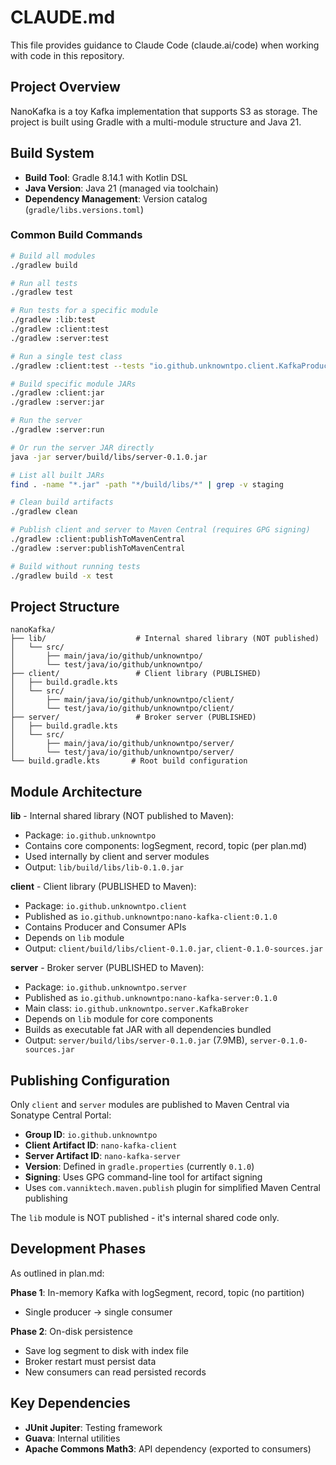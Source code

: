 # CLAUDE.md

This file provides guidance to Claude Code (claude.ai/code) when working with code in this repository.

## Project Overview

NanoKafka is a toy Kafka implementation that supports S3 as storage. The project is built using Gradle with a multi-module structure and Java 21.

## Build System

- **Build Tool**: Gradle 8.14.1 with Kotlin DSL
- **Java Version**: Java 21 (managed via toolchain)
- **Dependency Management**: Version catalog (`gradle/libs.versions.toml`)

### Common Build Commands

```bash
# Build all modules
./gradlew build

# Run all tests
./gradlew test

# Run tests for a specific module
./gradlew :lib:test
./gradlew :client:test
./gradlew :server:test

# Run a single test class
./gradlew :client:test --tests "io.github.unknowntpo.client.KafkaProducerTest"

# Build specific module JARs
./gradlew :client:jar
./gradlew :server:jar

# Run the server
./gradlew :server:run

# Or run the server JAR directly
java -jar server/build/libs/server-0.1.0.jar

# List all built JARs
find . -name "*.jar" -path "*/build/libs/*" | grep -v staging

# Clean build artifacts
./gradlew clean

# Publish client and server to Maven Central (requires GPG signing)
./gradlew :client:publishToMavenCentral
./gradlew :server:publishToMavenCentral

# Build without running tests
./gradlew build -x test
```

## Project Structure

```
nanoKafka/
├── lib/                    # Internal shared library (NOT published)
│   └── src/
│       ├── main/java/io/github/unknowntpo/
│       └── test/java/io/github/unknowntpo/
├── client/                 # Client library (PUBLISHED)
│   ├── build.gradle.kts
│   └── src/
│       ├── main/java/io/github/unknowntpo/client/
│       └── test/java/io/github/unknowntpo/client/
├── server/                 # Broker server (PUBLISHED)
│   ├── build.gradle.kts
│   └── src/
│       ├── main/java/io/github/unknowntpo/server/
│       └── test/java/io/github/unknowntpo/server/
└── build.gradle.kts       # Root build configuration
```

## Module Architecture

**lib** - Internal shared library (NOT published to Maven):
- Package: `io.github.unknowntpo`
- Contains core components: logSegment, record, topic (per plan.md)
- Used internally by client and server modules
- Output: `lib/build/libs/lib-0.1.0.jar`

**client** - Client library (PUBLISHED to Maven):
- Package: `io.github.unknowntpo.client`
- Published as `io.github.unknowntpo:nano-kafka-client:0.1.0`
- Contains Producer and Consumer APIs
- Depends on `lib` module
- Output: `client/build/libs/client-0.1.0.jar`, `client-0.1.0-sources.jar`

**server** - Broker server (PUBLISHED to Maven):
- Package: `io.github.unknowntpo.server`
- Published as `io.github.unknowntpo:nano-kafka-server:0.1.0`
- Main class: `io.github.unknowntpo.server.KafkaBroker`
- Depends on `lib` module for core components
- Builds as executable fat JAR with all dependencies bundled
- Output: `server/build/libs/server-0.1.0.jar` (7.9MB), `server-0.1.0-sources.jar`

## Publishing Configuration

Only `client` and `server` modules are published to Maven Central via Sonatype Central Portal:
- **Group ID**: `io.github.unknowntpo`
- **Client Artifact ID**: `nano-kafka-client`
- **Server Artifact ID**: `nano-kafka-server`
- **Version**: Defined in `gradle.properties` (currently `0.1.0`)
- **Signing**: Uses GPG command-line tool for artifact signing
- Uses `com.vanniktech.maven.publish` plugin for simplified Maven Central publishing

The `lib` module is NOT published - it's internal shared code only.

## Development Phases

As outlined in plan.md:

**Phase 1**: In-memory Kafka with logSegment, record, topic (no partition)
- Single producer → single consumer

**Phase 2**: On-disk persistence
- Save log segment to disk with index file
- Broker restart must persist data
- New consumers can read persisted records

## Key Dependencies

- **JUnit Jupiter**: Testing framework
- **Guava**: Internal utilities
- **Apache Commons Math3**: API dependency (exported to consumers)

